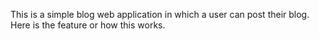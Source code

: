 This is a simple blog web application in which a user can post their blog. Here is the feature or how this works. 
